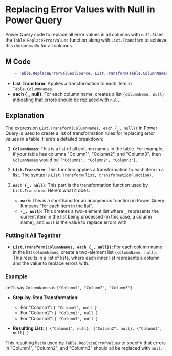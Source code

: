  # Replacing Error Values with Null in Power Query

Power Query code to replace all error values in all columns with `null`.  Uses the `Table.ReplaceErrorValues` function along with `List.Transform` to achieve this dynamically for all columns.

## M Code
```m
    = Table.ReplaceErrorValues(Source, List.Transform(Table.ColumnNames(Source), each {_, null}))
```    

-   **List.Transform**: Applies a transformation to each item in `Table.ColumnNames`.
-   **each {_, null}**: For each column name, creates a list `{columnName, null}` indicating that errors should be replaced with `null`.


## Explanation
The expression `List.Transform(ColumnNames, each {_, null})` in Power Query is used to create a list of transformation rules for replacing error values in a table. Here’s a detailed breakdown:

1.  **`ColumnNames`**: This is a list of all column names in the table. For example, if your table has columns "Column1", "Column2", and "Column3", then `ColumnNames` would be `{"Column1", "Column2", "Column3"}`.
    
2.  **`List.Transform`**: This function applies a transformation to each item in a list. The syntax is `List.Transform(list, transformationFunction)`.
    
3.  **`each {_, null}`**: This part is the transformation function used by `List.Transform`. Here's what it does:
    
    -   **`each`**: This is a shorthand for an anonymous function in Power Query. It means "for each item in the list".
    -   **`{_, null}`**: This creates a two-element list where `_` represents the current item in the list being processed (in this case, a column name), and `null` is the value to replace errors with.

### Putting It All Together

-   **`List.Transform(ColumnNames, each {_, null})`**: For each column name in the list `ColumnNames`, create a two-element list `{columnName, null}`. This results in a list of lists, where each inner list represents a column and the value to replace errors with.

### Example

Let's say `ColumnNames` is `{"Column1", "Column2", "Column3"}`.

-   **Step-by-Step Transformation**:
    
    -   For "Column1": `{ "Column1", null }`
    -   For "Column2": `{ "Column2", null }`
    -   For "Column3": `{ "Column3", null }`
-   **Resulting List**: `{ {"Column1", null}, {"Column2", null}, {"Column3", null} }`
    

This resulting list is used by `Table.ReplaceErrorValues` to specify that errors in "Column1", "Column2", and "Column3" should all be replaced with `null`.
